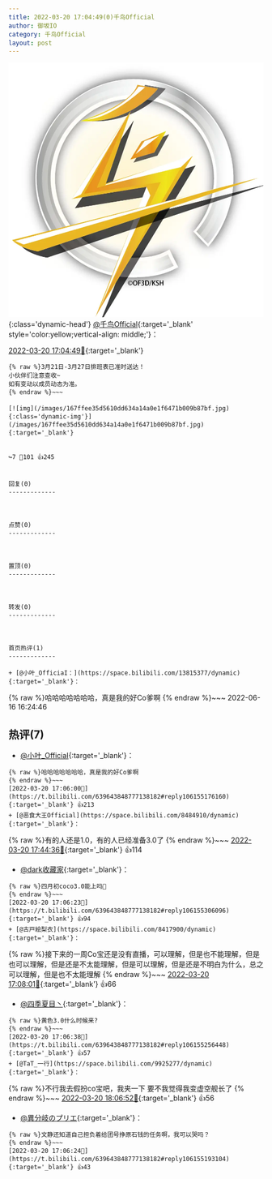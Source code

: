 ```yaml
---
title: 2022-03-20 17:04:49(0)千鸟Official
author: 御坂IO
category: 千鸟Official
layout: post
---
```


![img](/images/d7235309f85c0e1aec9d4ca9b6be983202228f8e.jpg){:class='dynamic-head'}
[@千鸟Official](https://space.bilibili.com/553771121/dynamic){:target='_blank' style='color:yellow;vertical-align: middle;'}：

[2022-03-20 17:04:49🔗](https://t.bilibili.com/639643848777138182){:target='_blank'}

~~~
{% raw %}3月21日-3月27日排班表已准时送达！
小伙伴们注意查收~
如有变动以成员动态为准。 
{% endraw %}~~~

[![img](/images/167ffee35d5610dd634a14a0e1f6471b009b87bf.jpg){:class='dynamic-img'}](/images/167ffee35d5610dd634a14a0e1f6471b009b87bf.jpg){:target='_blank'}


↪️7 💬101 👍245


回复(0)
-------------



点赞(0)
-------------



置顶(0)
-------------



转发(0)
-------------



首页热评(1)
-------------

+ [@小叶_OfficiaI：](https://space.bilibili.com/13815377/dynamic){:target='_blank'}：
~~~
{% raw %}哈哈哈哈哈哈哈，真是我的好Co爹啊
{% endraw %}~~~
2022-06-16 16:24:46


热评(7)
-------------

+ [@小叶_OfficiaI](https://space.bilibili.com/13815377/dynamic){:target='_blank'}：
~~~
{% raw %}哈哈哈哈哈哈哈，真是我的好Co爹啊
{% endraw %}~~~
[2022-03-20 17:06:00🔗](https://t.bilibili.com/639643848777138182#reply106155176160){:target='_blank'} 👍213
+ [@恶食大王Official](https://space.bilibili.com/8484910/dynamic){:target='_blank'}：
~~~
{% raw %}有的人还是1.0，有的人已经准备3.0了
{% endraw %}~~~
[2022-03-20 17:44:36🔗](https://t.bilibili.com/639643848777138182#reply106159625760){:target='_blank'} 👍114
+ [@dark收藏家](https://space.bilibili.com/41956884/dynamic){:target='_blank'}：
~~~
{% raw %}四月初coco3.0能上吗👀
{% endraw %}~~~
[2022-03-20 17:06:23🔗](https://t.bilibili.com/639643848777138182#reply106155306096){:target='_blank'} 👍94
+ [@古戸絵梨衣](https://space.bilibili.com/8417900/dynamic){:target='_blank'}：
~~~
{% raw %}接下来的一周Co宝还是没有直播，可以理解，但是也不能理解，但是也可以理解，但是还是不太能理解，但是可以理解，但是还是不明白为什么，总之 可以理解，但是也不太能理解
{% endraw %}~~~
[2022-03-20 17:08:01🔗](https://t.bilibili.com/639643848777138182#reply106155416928){:target='_blank'} 👍66
+ [@四季夏目丶](https://space.bilibili.com/515513365/dynamic){:target='_blank'}：
~~~
{% raw %}黄色3.0什么时候来?
{% endraw %}~~~
[2022-03-20 17:06:38🔗](https://t.bilibili.com/639643848777138182#reply106155256448){:target='_blank'} 👍57
+ [@TaT_一行](https://space.bilibili.com/9925277/dynamic){:target='_blank'}：
~~~
{% raw %}不行我去假扮co宝吧，我夹一下
要不我觉得我变虚空舰长了
{% endraw %}~~~
[2022-03-20 18:06:52🔗](https://t.bilibili.com/639643848777138182#reply106162284608){:target='_blank'} 👍56
+ [@異分岐のプリエ](https://space.bilibili.com/1056997306/dynamic){:target='_blank'}：
~~~
{% raw %}文静还知道自己担负着给团号挣原石钱的任务啊，我可以哭吗？
{% endraw %}~~~
[2022-03-20 17:06:24🔗](https://t.bilibili.com/639643848777138182#reply106155193104){:target='_blank'} 👍43


